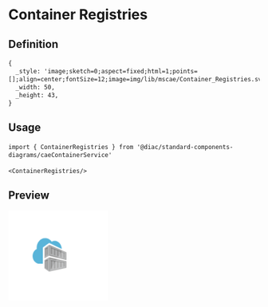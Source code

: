 # Container Registries

## Definition

```
{
  _style: 'image;sketch=0;aspect=fixed;html=1;points=[];align=center;fontSize=12;image=img/lib/mscae/Container_Registries.svg;strokeColor=none;',
  _width: 50,
  _height: 43,
}
```

## Usage

```
import { ContainerRegistries } from '@diac/standard-components-diagrams/caeContainerService'

<ContainerRegistries/>
```

## Preview

<img src="./container-registries.png" width="200"/>
